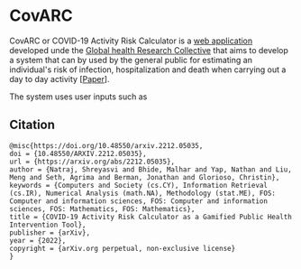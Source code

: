 # CovARC
CovARC or COVID-19 Activity Risk Calculator is a [web application](https://realsciencecommunity.shinyapps.io/riskcalculator/) developed unde the [Global health Research Collective](https://globalhealthresearchcollective.org/) that aims to develop a system that can by used by the general public for estimating an individual's risk of infection, hospitalization and death when carrying out a day to day activity [[Paper](https://www.researchsquare.com/article/rs-2372205/v1)].

The system uses user inputs such as 

## Citation
```
@misc{https://doi.org/10.48550/arxiv.2212.05035,
doi = {10.48550/ARXIV.2212.05035},
url = {https://arxiv.org/abs/2212.05035},
author = {Natraj, Shreyasvi and Bhide, Malhar and Yap, Nathan and Liu, Meng and Seth, Agrima and Berman, Jonathan and Glorioso, Christin},
keywords = {Computers and Society (cs.CY), Information Retrieval (cs.IR), Numerical Analysis (math.NA), Methodology (stat.ME), FOS: Computer and information sciences, FOS: Computer and information sciences, FOS: Mathematics, FOS: Mathematics},
title = {COVID-19 Activity Risk Calculator as a Gamified Public Health Intervention Tool},
publisher = {arXiv},
year = {2022},
copyright = {arXiv.org perpetual, non-exclusive license}
}
```
